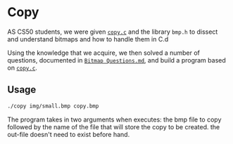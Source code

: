 # Copy

AS CS50 students, we were given [`copy.c`](copy.c) and the library `bmp.h` to dissect and understand bitmaps and how to handle them in C.d

Using the knowledge that we acquire, we then solved a number of questions, documented in [`Bitmap Questions.md`](C/../../Bitmap%20Questions.md), and build a program based on [`copy.c`](copy.c).

## Usage

```bash
./copy img/small.bmp copy.bmp
```

The program takes in two arguments when executes: the bmp file to copy followed by the name of the file that will store the copy to be created. the out-file doesn't need to exist before hand.
